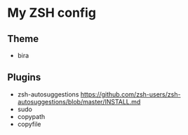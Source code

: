 # My ZSH config

## Theme
- bira

## Plugins
- zsh-autosuggestions https://github.com/zsh-users/zsh-autosuggestions/blob/master/INSTALL.md
- sudo
- copypath
- copyfile
